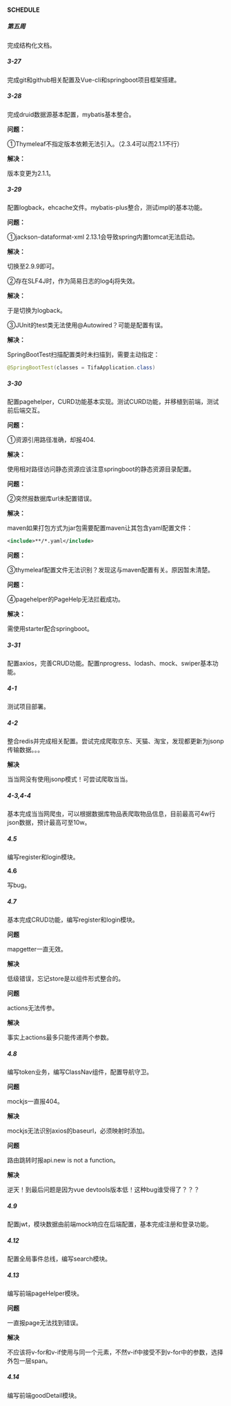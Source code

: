 #### SCHEDULE

##### 第五周

完成结构化文档。

##### 3-27

完成git和github相关配置及Vue-cli和springboot项目框架搭建。

##### 3-28

完成druid数据源基本配置，mybatis基本整合。

**问题：**

①Thymeleaf不指定版本依赖无法引入。（2.3.4可以而2.1.1不行）

**解决：**

版本变更为2.1.1。

##### 3-29

配置logback，ehcache文件。mybatis-plus整合，测试impl的基本功能。

**问题：**

①jackson-dataformat-xml 2.13.1会导致spring内置tomcat无法启动。

**解决：**

切换至2.9.9即可。

②存在SLF4J时，作为简易日志的log4j将失效。

**解决：**

于是切换为logback。

③JUnit的test类无法使用@Autowired？可能是配置有误。

**解决：**

SpringBootTest扫描配置类时未扫描到，需要主动指定：

```java
@SpringBootTest(classes = TifaApplication.class)
```

##### 3-30

配置pagehelper，CURD功能基本实现。测试CURD功能，并移植到前端，测试前后端交互。

**问题：**

①资源引用路径准确，却报404.

**解决：**

使用相对路径访问静态资源应该注意springboot的静态资源目录配置。

**问题：**

②突然报数据库url未配置错误。

**解决：**

maven如果打包方式为jar包需要配置maven让其包含yaml配置文件：

```xml
<include>**/*.yaml</include>
```

**问题：**

③thymeleaf配置文件无法识别？发现这与maven配置有关。原因暂未清楚。

**问题：**

④pagehelper的PageHelp无法拦截成功。

**解决：**

需使用starter配合springboot。

##### **3-31**

配置axios，完善CRUD功能。配置nprogress、lodash、mock、swiper基本功能。

##### **4-1**

测试项目部署。

##### 4-2

整合redis并完成相关配置。尝试完成爬取京东、天猫、淘宝，发现都更新为jsonp传输数据。。。

**解决**

当当网没有使用jsonp模式！可尝试爬取当当。

##### 4-3,4-4

基本完成当当网爬虫，可以根据数据库物品表爬取物品信息，目前最高可4w行json数据，预计最高可至10w。

##### 4.5

编写register和login模块。

**4.6**

写bug。

##### 4.7

基本完成CRUD功能，编写register和login模块。

**问题**

mapgetter一直无效。

**解决**

低级错误，忘记store是以组件形式整合的。

**问题**

actions无法传参。

**解决**

事实上actions最多只能传递两个参数。

##### 4.8

编写token业务，编写ClassNav组件，配置导航守卫。

**问题**

mockjs一直报404。

**解决**

mockjs无法识别axios的baseurl，必须映射时添加。

**问题**

路由跳转时报api.new is not a function。

**解决**

逆天！到最后问题是因为vue devtools版本低！这种bug谁受得了？？？

##### 4.9

配置jwt，模块数据由前端mock响应在后端配置，基本完成注册和登录功能。

##### 4.12

配置全局事件总线，编写search模块。

##### 4.13

编写前端pageHelper模块。

**问题**

一直报page无法找到错误。

**解决**

不应该将v-for和v-if使用与同一个元素，不然v-if中接受不到v-for中的参数，选择外包一层span。

##### 4.14

编写前端goodDetail模块。

